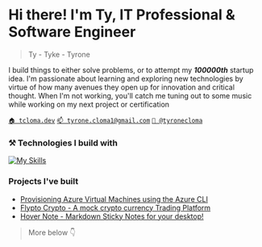
# Hi there! I'm Ty, IT Professional & Software Engineer
> Ty - Tyke - Tyrone

I build things to either solve problems, or to attempt my ***100000th*** startup idea. I'm passionate about learning and exploring new technologies by virtue of how many avenues they open up for innovation and critical thought. When I'm not working, you'll catch me tuning out to some music while working on my next project or certification

[`🏠 tcloma.dev`](https://tcloma.dev/)
[`📫 tyrone.cloma1@gmail.com`](mailto:tyrone.cloma1@gmail.com)
[`🔗 @tyronecloma`](https://linkedin.com/in/tyronecloma)

### ⚒️ Technologies I build with
[![My Skills](https://skillicons.dev/icons?i=js,ts,react,nextjs,tailwind,python,go,fastapi,postgres,mongodb,firebase,bash,powershell,azure,docker)](https://skillicons.dev)

### Projects I've built
- [Provisioning Azure Virtual Machines using the Azure CLI](https://github.com/tcloma/azure-cli-vm-provisioning)
- [Flypto Crypto - A mock crypto currency Trading Platform](https://github.com/tcloma/Flypto-Crypto)
- [Hover Note - Markdown Sticky Notes for your desktop!](https://github.com/tcloma/Hover-Note)
> More below 👇
